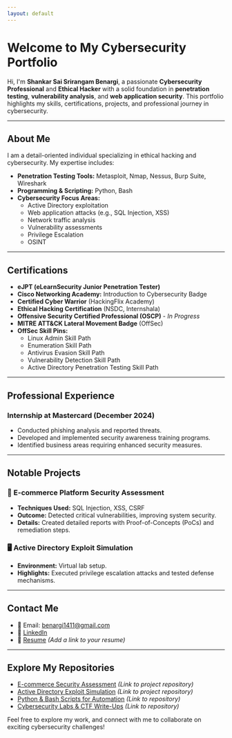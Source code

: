 ```yaml
---
layout: default
---
```


# Welcome to My Cybersecurity Portfolio

Hi, I'm **Shankar Sai Srirangam Benargi**, a passionate **Cybersecurity Professional** and **Ethical Hacker** with a solid foundation in **penetration testing**, **vulnerability analysis**, and **web application security**. This portfolio highlights my skills, certifications, projects, and professional journey in cybersecurity.

---

## About Me
I am a detail-oriented individual specializing in ethical hacking and cybersecurity. My expertise includes:

- **Penetration Testing Tools:** Metasploit, Nmap, Nessus, Burp Suite, Wireshark
- **Programming & Scripting:** Python, Bash
- **Cybersecurity Focus Areas:**
  - Active Directory exploitation
  - Web application attacks (e.g., SQL Injection, XSS)
  - Network traffic analysis
  - Vulnerability assessments
  - Privilege Escalation
  - OSINT

---

## Certifications

- **eJPT (eLearnSecurity Junior Penetration Tester)**
- **Cisco Networking Academy:** Introduction to Cybersecurity Badge
- **Certified Cyber Warrior** (HackingFlix Academy)
- **Ethical Hacking Certification** (NSDC, Internshala)
- **Offensive Security Certified Professional (OSCP)** - *In Progress*
- **MITRE ATT&CK Lateral Movement Badge** (OffSec)
- **OffSec Skill Pins:**
  - Linux Admin Skill Path
  - Enumeration Skill Path
  - Antivirus Evasion Skill Path
  - Vulnerability Detection Skill Path
  - Active Directory Penetration Testing Skill Path

---

## Professional Experience

### Internship at Mastercard (December 2024)
- Conducted phishing analysis and reported threats.
- Developed and implemented security awareness training programs.
- Identified business areas requiring enhanced security measures.

---

## Notable Projects

### 🛒 E-commerce Platform Security Assessment
- **Techniques Used:** SQL Injection, XSS, CSRF
- **Outcome:** Detected critical vulnerabilities, improving system security.
- **Details:** Created detailed reports with Proof-of-Concepts (PoCs) and remediation steps.

### 🖥️ Active Directory Exploit Simulation
- **Environment:** Virtual lab setup.
- **Highlights:** Executed privilege escalation attacks and tested defense mechanisms.

---

## Contact Me

- 📧 Email: [benargi1411@gmail.com](mailto:benargi1411@gmail.com)
- 💼 [LinkedIn](https://www.linkedin.com/in/shankar-benargi-959956341)
- 📜 [Resume](#) *(Add a link to your resume)*

---

## Explore My Repositories

- [E-commerce Security Assessment](#) *(Link to project repository)*
- [Active Directory Exploit Simulation](#) *(Link to project repository)*
- [Python & Bash Scripts for Automation](#) *(Link to repository)*
- [Cybersecurity Labs & CTF Write-Ups](#) *(Link to repository)*

Feel free to explore my work, and connect with me to collaborate on exciting cybersecurity challenges!
